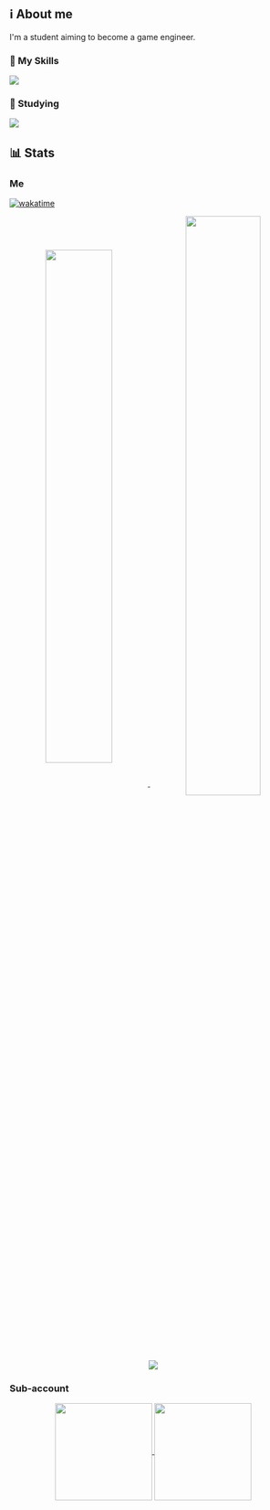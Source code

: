 ## ℹ About me

I'm a student aiming to become a game engineer.

### 🌱 My Skills

<a href="#"><img src="https://skillicons.dev/icons?i=linux,idea,vscode,unity,nodejs,cs,js,ts,md,regex&perline=5" /></a>

### 📔 Studying

<a href="#"><img src="https://skillicons.dev/icons?i=docker,php,mysql,deno" /></a>

## 📊 Stats

### Me

[![wakatime](https://wakatime.com/badge/user/87cb99e7-5605-4446-b2a0-fdd0eb91ef96.svg)](https://wakatime.com/@letconst)

<p align="center">
  <a href="#">
    <img align="center" width="48%"
         src="https://github-readme-stats.vercel.app/api?username=letconst&count_private=true&show_icons=true&theme=vision-friendly-dark&card_width=550&border_radius=7" />
    <img align="center" width="51%"
         src="https://github-readme-stats.vercel.app/api/top-langs/?username=letconst&layout=compact&hide=mathematica&theme=vision-friendly-dark&card_width=450&langs_count=6" />
  </a>
</p>
<p align="center">
  <a href="#">
    <img align="center"
         src="https://github-readme-stats.vercel.app/api/wakatime?username=letconst&custom_title=Weekly%20codings%20activity&layout=compact&theme=vision-friendly-dark" />
  </a>
</p>

### Sub-account

<p align="center">
  <a href="https://github.com/oTKum">
    <img align="center" height="170px"
         src="https://github-readme-stats.vercel.app/api?username=oTKum&custom_title=Sub-account's%20GitHub%20Stats&include_all_commits=true&count_private=true&show_icons=true&theme=vision-friendly-dark&card_width=550" />
  </a>
  <a href="https://github.com/oTKum">
    <img align="center" height="170px"
         src="https://github-readme-stats.vercel.app/api/top-langs/?username=oTKum&layout=compact&card_width=230&theme=vision-friendly-dark&card_width=450" />
  </a>
</p>
